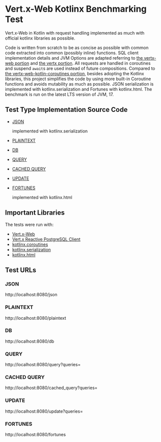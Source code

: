 # Vert.x-Web Kotlinx Benchmarking Test

Vert.x-Web in Kotlin with request handling implemented as much with official kotlinx libraries as possible.

Code is written from scratch to be as concise as possible with common code extracted into common (possibly inline) functions. SQL client implementation details and JVM Options are adapted referring to [the vertx-web portion](../../Java/vertx-web) and [the vertx portion](../../Java/vertx). All requests are handled in coroutines and suspend `await`s are used instead of future compositions. Compared to [the vertx-web-kotlin-coroutines portion](../vertx-web-kotlin-coroutines), besides adopting the Kotlinx libraries, this project simplifies the code by using more built-in Coroutine functions and avoids mutability as much as possible. JSON serialization is implemented with kotlinx.serialization and Fortunes with kotlinx.html. The benchmark is run on the latest LTS version of JVM, 17.

## Test Type Implementation Source Code

* [JSON](src/main/kotlin/MainVerticle.kt)

  implemented with kotlinx.serialization

* [PLAINTEXT](src/main/kotlin/MainVerticle.kt)
* [DB](src/main/kotlin/MainVerticle.kt)
* [QUERY](src/main/kotlin/MainVerticle.kt)
* [CACHED QUERY](src/main/kotlin/MainVerticle.kt)
* [UPDATE](src/main/kotlin/MainVerticle.kt)
* [FORTUNES](src/main/kotlin/MainVerticle.kt)

  implemented with kotlinx.html

## Important Libraries

The tests were run with:

* [Vert.x-Web](https://vertx.io/docs/vertx-web/java/)
* [Vert.x Reactive PostgreSQL Client](https://vertx.io/docs/vertx-pg-client/java/)
* [kotlinx.coroutines](https://github.com/Kotlin/kotlinx.coroutines)
* [kotlinx.serialization](https://github.com/Kotlin/kotlinx.serialization)
* [kotlinx.html](https://github.com/Kotlin/kotlinx.html)

## Test URLs

### JSON

http://localhost:8080/json

### PLAINTEXT

http://localhost:8080/plaintext

### DB

http://localhost:8080/db

### QUERY

http://localhost:8080/query?queries=

### CACHED QUERY

http://localhost:8080/cached_query?queries=

### UPDATE

http://localhost:8080/update?queries=

### FORTUNES

http://localhost:8080/fortunes
